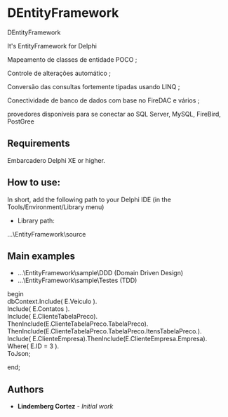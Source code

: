 # DEntityFramework
DEntityFramework

It's EntityFramework for Delphi

Mapeamento de classes de entidade POCO ;<p/>
Controle de alterações automático ;<p/>
Conversão das consultas fortemente tipadas usando LINQ ;<p/>
Conectividade de banco de dados com base no FireDAC e vários ; <p/>
provedores disponíveis para se conectar ao SQL Server,  MySQL, FireBird, PostGree

## Requirements

Embarcadero Delphi XE or higher.

## How to use:

In short, add the following path to your Delphi IDE (in the Tools/Environment/Library menu)

* Library path:

...\EntityFramework\source

## Main examples

* ...\EntityFramework\sample\DDD (Domain Driven Design)
* ...\EntityFramework\sample\Testes (TDD)

begin<br>
   dbContext.Include( E.Veiculo ).<br>
                    Include( E.Contatos ).<br>
                    Include( E.ClienteTabelaPreco).<br>
                        ThenInclude(E.ClienteTabelaPreco.TabelaPreco).                           ThenInclude(E.ClienteTabelaPreco.TabelaPreco.ItensTabelaPreco.).<br>
                    Include( E.ClienteEmpresa).ThenInclude(E.ClienteEmpresa.Empresa).<br>
                    Where( E.ID = 3 ).<br>
                    ToJson;

end;                    

## Authors

* **Lindemberg Cortez** - *Initial work*
